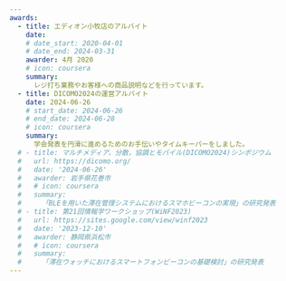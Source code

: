 ```yaml
---
awards:
  - title: エディオン小牧店のアルバイト
    date: 
    # date_start: 2020-04-01
    # date_end: 2024-03-31
    awarder: 4月 2020
    # icon: coursera
    summary:
      レジ打ち業務やお客様への商品説明などを行っています。
  - title: DICOMO2024の運営アルバイト
    date: 2024-06-26
    # start_date: 2024-06-26
    # end_date: 2024-06-28
    # icon: coursera
    summary:
      学会発表を円滑に進めるためのお手伝いやタイムキーパーをしました。
  # - title: マルチメディア，分散，協調とモバイル(DICOMO2024)シンポジウム
  #   url: https://dicomo.org/
  #   date: '2024-06-26'
  #   awarder: 岩手県花巻市
  #   # icon: coursera
  #   summary:
  #     「BLEを用いた滞在管理システムにおけるスマホビーコンの実現」の研究発表
  # - title: 第21回情報学ワークショップ(WiNF2023)
  #   url: https://sites.google.com/view/winf2023
  #   date: '2023-12-10'
  #   awarder: 静岡県浜松市
  #   # icon: coursera
  #   summary:
  #     「滞在ウォッチにおけるスマートフォンビーコンの基礎検討」の研究発表
---
```

